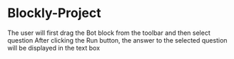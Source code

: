# Blockly-Project
The user will first drag the Bot block from the toolbar and then select question After clicking the Run button, the answer to the selected question will be displayed in the text box
